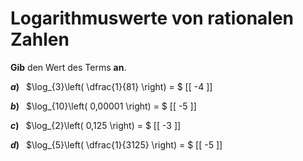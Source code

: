 <!--
version:  0.0.1

language: de

@style
input {
    text-align: center;
}
@end

formula: \carry   \textcolor{red}{\scriptsize #1}
formula: \digit   \rlap{\carry{#1}}\phantom{#2}#2
formula: \permil  \text{‰}

import: https://raw.githubusercontent.com/LiaTemplates/Tikz-Jax/main/README.md

script: https://cdn.jsdelivr.net/gh/LiaTemplates/Tikz-Jax@main/dist/index.js


tags: Logarithmen, Bruchrechnung, Negative Zahlen, leicht, niedrig, Angeben

comment: Gib den Wert eines Logarithmus an.

author: Martin Lommatzsch

-->




# Logarithmuswerte von rationalen Zahlen


**Gib** den Wert des Terms **an**.



__$a)\;\;$__ $\log_{3}\left( \dfrac{1}{81} \right) = $ [[  -4  ]]


__$b)\;\;$__ $\log_{10}\left( 0,00001 \right) = $ [[  -5  ]]


__$c)\;\;$__ $\log_{2}\left( 0,125 \right) = $ [[  -3  ]]


__$d)\;\;$__ $\log_{5}\left( \dfrac{1}{3125} \right) = $ [[  -5  ]]




<br>
<br>
<br>
<br>
<br>
<br>
 